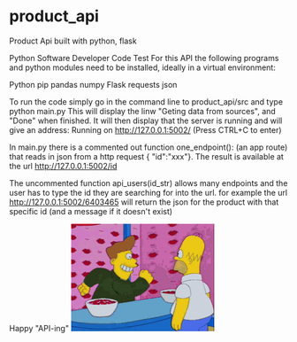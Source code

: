 # product_api
Product Api built with python, flask

Python Software Developer Code Test
For this API the following programs and python modules need to be installed, ideally in a virtual environment:

Python
pip
pandas
numpy
Flask
requests
json

To run the code simply go in the command line to product_api/src and type python main.py
This will display the linw
"Geting data from sources", and "Done" when finished.
It will then display that the server is running and will give an address:
  Running on http://127.0.0.1:5002/ (Press CTRL+C to enter)

In main.py there is a commented out function one_endpoint(): (an app route) that reads in json from a http request
{ "id":"xxx"}. The result is available at the url http://127.0.0.1:5002/id


The uncommented function api_users(id_str) allows many endpoints and the user has to type the id they are searching for into the url.
for example the url http://127.0.0.1:5002/6403465 will return the json for the product with that specific id (and a message if it doesn't exist)

Happy "API-ing"
![Alt Text](giphy.gif)
